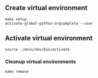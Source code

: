 ## Create virtual environment

```
make setup
activate-global-python-argcomplete --user
```

## Activate virtual environment
```
source ./envs/dev/bin/activate
```

### Cleanup virtual environments

```
make remove
```
